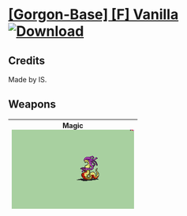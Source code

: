 # [\[Gorgon-Base\] \[F\] Vanilla](./) [![Download](https://img.shields.io/badge/Download-%5BGorgon--Base%5D%20%5BF%5D%20Vanilla-red)](https://minhaskamal.github.io/DownGit/#/home?url=https://github.com/Klokinator/FE-Repo/tree/main/Battle%20Animations/Monsters%20-%20Basic%20Types/%5BGorgon-Base%5D%20%5BF%5D%20Vanilla)
## Credits

Made by IS.

## Weapons

| <b>Magic</b><br/><img alt="Magic animation" src="./6.%20Magic/Magic.gif"/> |
| :---: |
